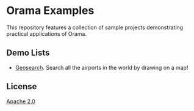 # Orama Examples

This repository features a collection of sample projects demonstrating practical applications of Orama.

## Demo Lists

- [Geosearch](/geosearch-airports/). Search all the airports in the world by drawing on a map!

## License
[Apache 2.0](/LICENSE.md)